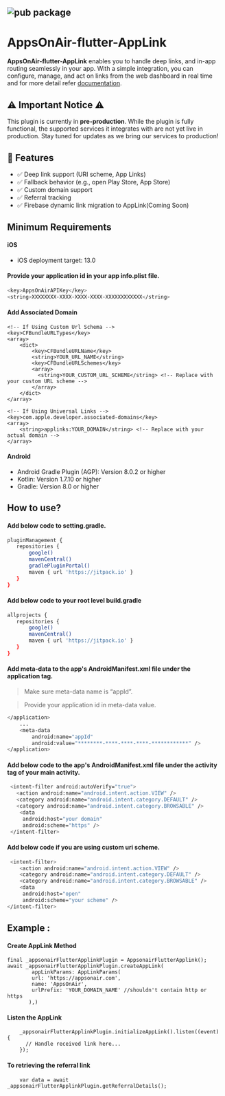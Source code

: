 ## ![pub package](https://appsonair.com/images/logo.svg)
# AppsOnAir-flutter-AppLink

**AppsOnAir-flutter-AppLink** enables you to handle deep links, and in-app routing seamlessly in your app. With a simple integration, you can configure, manage, and act on links from the web dashboard in real time and for more detail refer [documentation](https://documentation.appsonair.com/MobileQuickstart/GettingStarted/).

## ⚠️ Important Notice ⚠️

This plugin is currently in **pre-production**. While the plugin is fully functional, the supported services it integrates with are not yet live in production. Stay tuned for updates as we bring our services to production!

## 🚀 Features

- ✅ Deep link support (URI scheme, App Links)
- ✅ Fallback behavior (e.g., open Play Store, App Store)
- ✅ Custom domain support
- ✅ Referral tracking
- ✅ Firebase dynamic link migration to AppLink(Coming Soon)

## Minimum Requirements

#### iOS

- iOS deployment target: 13.0

#### Provide your application id in your app info.plist file.

```sh
<key>AppsOnAirAPIKey</key>
<string>XXXXXXXX-XXXX-XXXX-XXXX-XXXXXXXXXXXX</string>
```

#### Add Associated Domain

```
<!-- If Using Custom Url Schema -->
<key>CFBundleURLTypes</key>
<array>
    <dict>
        <key>CFBundleURLName</key>
        <string>YOUR_URL_NAME</string>
        <key>CFBundleURLSchemes</key>
        <array>
          <string>YOUR_CUSTOM_URL_SCHEME</string> <!-- Replace with your custom URL scheme -->
        </array>
    </dict>
</array>
```

```
<!-- If Using Universal Links -->
<key>com.apple.developer.associated-domains</key>
<array>
    <string>applinks:YOUR_DOMAIN</string> <!-- Replace with your actual domain -->
</array>
```

#### Android

- Android Gradle Plugin (AGP): Version 8.0.2 or higher
- Kotlin: Version 1.7.10 or higher
- Gradle: Version 8.0 or higher


## How to use?

#### Add below code to setting.gradle.

```sh
pluginManagement {
   repositories {
       google()
       mavenCentral()
       gradlePluginPortal()
       maven { url 'https://jitpack.io' }
   }
}
```

#### Add below code to your root level build.gradle

```sh
allprojects {
   repositories {
       google()
       mavenCentral()
       maven { url 'https://jitpack.io' }
   }
}
```

#### Add meta-data to the app's AndroidManifest.xml file under the application tag.

>Make sure meta-data name is “appId”.

>Provide your application id in meta-data value.


```sh
</application>
    ...
    <meta-data
        android:name="appId"
        android:value="********-****-****-****-************" />
</application>
```

#### Add below code to the app's AndroidManifest.xml file under the activity tag of your main activity.

```sh
 <intent-filter android:autoVerify="true">
   <action android:name="android.intent.action.VIEW" />
   <category android:name="android.intent.category.DEFAULT" />
   <category android:name="android.intent.category.BROWSABLE" />
    <data
     android:host="your domain"
     android:scheme="https" />
 </intent-filter>
```

#### Add below code if you are using custom uri scheme.
```sh
 <intent-filter>
    <action android:name="android.intent.action.VIEW" />
    <category android:name="android.intent.category.DEFAULT" />
    <category android:name="android.intent.category.BROWSABLE" />
    <data
     android:host="open"
     android:scheme="your scheme" />
</intent-filter>
```


## Example :

#### Create AppLink Method

```
final _appsonairFlutterApplinkPlugin = AppsonairFlutterApplink();
await _appsonairFlutterApplinkPlugin.createAppLink(
        appLinkParams: AppLinkParams(
        url: 'https://appsonair.com',
        name: 'AppsOnAir',
        urlPrefix: 'YOUR_DOMAIN_NAME' //shouldn't contain http or https
       ),)

```

#### Listen the AppLink
```
    _appsonairFlutterApplinkPlugin.initializeAppLink().listen((event) {
      // Handle received link here...
    });
```

#### To retrieving the referral link
```
    var data = await _appsonairFlutterApplinkPlugin.getReferralDetails();
```
